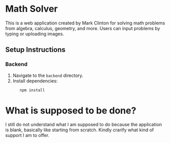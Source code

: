 # Math Solver

This is a web application created by Mark Clinton for solving math problems from algebra, calculus, geometry, and more. Users can input problems by typing or uploading images.

## Setup Instructions

### Backend
1. Navigate to the `backend` directory.
2. Install dependencies:
   ```sh
      npm install
   ```
# What is supposed to be done?
 I still do not understand what I am supposed to do because the application is blank, basically like starting from scratch. Kindly crarify what kind of support I am to offer.